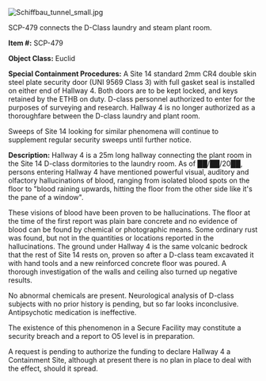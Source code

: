 ![Schiffbau_tunnel_small.jpg](http://scp-wiki.wdfiles.com/local--files/scp-479/Schiffbau_tunnel_small.jpg)

SCP-479 connects the D-Class laundry and steam plant room.

**Item #:** SCP-479

**Object Class:** Euclid

**Special Containment Procedures:** A Site 14 standard 2mm CR4 double skin steel plate security door (UNI 9569 Class 3) with full gasket seal is installed on either end of Hallway 4. Both doors are to be kept locked, and keys retained by the ETHB on duty. D-class personnel authorized to enter for the purposes of surveying and research. Hallway 4 is no longer authorized as a thoroughfare between the D-class laundry and plant room.

Sweeps of Site 14 looking for similar phenomena will continue to supplement regular security sweeps until further notice.

**Description:** Hallway 4 is a 25m long hallway connecting the plant room in the Site 14 D-class dormitories to the laundry room. As of ██/██/20██, persons entering Hallway 4 have mentioned powerful visual, auditory and olfactory hallucinations of blood, ranging from isolated blood spots on the floor to "blood raining upwards, hitting the floor from the other side like it's the pane of a window".

These visions of blood have been proven to be hallucinations. The floor at the time of the first report was plain bare concrete and no evidence of blood can be found by chemical or photographic means. Some ordinary rust was found, but not in the quantities or locations reported in the hallucinations. The ground under Hallway 4 is the same volcanic bedrock that the rest of Site 14 rests on, proven so after a D-class team excavated it with hand tools and a new reinforced concrete floor was poured. A thorough investigation of the walls and ceiling also turned up negative results.

No abnormal chemicals are present. Neurological analysis of D-class subjects with no prior history is pending, but so far looks inconclusive. Antipsychotic medication is ineffective.

The existence of this phenomenon in a Secure Facility may constitute a security breach and a report to O5 level is in preparation.

A request is pending to authorize the funding to declare Hallway 4 a Containment Site, although at present there is no plan in place to deal with the effect, should it spread.